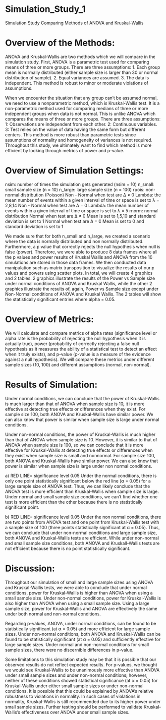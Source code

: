 # Simulation_Study_1

Simulation Study Comparing Methods of ANOVA and Kruskal-Wallis 

# Overview of the Methods:

ANOVA and Kruskal-Wallis are two methods which we will compare in the simulation study.  First, ANOVA is a parametric test used for comparing means of three or more groups. There are three assumptions: 1. Each group mean is normally distributed (either sample size is larger than 30 or normal distribution of sample). 2. Equal variances are assumed. 3. The data is independent. This method is robust to minor or moderate violations of assumptions.

When we encounter the situation that any group can’t be assumed normal, we need to use a nonparametric method, which is Kruskal-Wallis test. It is a non-parametric method used for comparing medians of three or more independent groups when data is not normal. This is unlike ANOVA which compares the means of three or more groups. There are three assumptions: 1: Observations are independent from each other. 2: Continuous variables. 3: Test relies on the value of data having the same form but different centers. This method is more robust than parametric tests since assumptions of normality and homogeneity of variances is not required. Throughout this study, we ultimately want to find which method is more efficient by looking through metrics of power and p-value.

# Overview of Simulation Settings:

nsim: number of times the simulation gets generated (nsim = 10)
n_small: small sample size (n = 10)
n_large: large sample size (n = 100)
rpois: non-normal distribution (Poisson)
Non - Normal when test are Δ ≠ 0
Lambda: the mean number of events within a given interval of time or space is set to λ = 2,8,14
Non - Normal when test are Δ = 0
Lambda: the mean number of events within a given interval of time or space is set to λ = 5
rnorm: normal distribution 
Normal when test are Δ ≠ 0
Mean is set to 1,5,10 and standard deviation is set to 1
Normal when test are Δ = 0
Mean is set to 0 and standard deviation is set to 1

We made sure that for both n_small and n_large, we created a scenario where the data is normally distributed and non normally distributed. Furthermore, a p value that correctly rejects the null hypothesis when null is false (power). Therefore, we were able to produce 8 data frames where all the p values and power results of Kruskal Wallis and ANOVA from the 10 simulations are stored in those data frames. We then conducted data manipulation such as matrix transposition to visualize the results of our p values and powers using scatter plots. In total, we will create 4 graphics and 2 tables. 2 graphics illustrate the results of the Power vs Sample size under normal conditions of ANOVA and Kruskal Wallis, while the other 2 graphics illustrate the results of, again, Power vs Sample size except under Non-Normal conditions of ANOVA and Kruskal Wallis. The 2 tables will show the statistically significant entries where alpha = 0.05.

# Overview of Metrics:

We will calculate and compare metrics of alpha rates (significance level or alpha rate is the probability of rejecting the null hypothesis when it is actually true), power (probability of correctly rejecting a false null hypothesis as it measures the ability of a statistical test to detect an effect when it truly exists), and p-value (p-value is a measure of the evidence against a null hypothesis). We will compare these metrics under different sample sizes (10, 100) and different assumptions (normal, non-normal).


# Results of Simulation:

Under normal conditions, we can conclude that the power of Kruskal-Wallis is much larger than that of ANOVA when sample size is 10, it is more effective at detecting true effects or differences when they exist. For sample size 100, both ANOVA and Kruskal-Wallis have similar power. We can also know that power is similar when sample size is large under normal conditions. 

Under non-normal conditions, the power of Kruskal-Wallis is much higher than that of ANOVA when sample size is 10. However, it is similar to that of ANOVA when sample size is 100, so we can conclude that it is more effective for Kruskal-Wallis at detecting true effects or differences when they exist when sample size is small and nonnormal. For sample size 100, both ANOVA and Kruskal-Wallis have similar power. We can also know that power is similar when sample size is large under non normal conditions.

a) RED LINE= significance level 0.05
Under the normal conditions, there is only one point statistically significant below the red line (α = 0.05) for a large sample size of ANOVA test. Thus, we can likely conclude that the ANOVA test is more efficient than Kruskal-Wallis when sample size is large. Under normal and small sample size conditions, we can’t find whether one test is more efficient than the other because there is no statistically significant point. 


b) RED LINE= significance level 0.05
Under the non normal conditions, there are two points from ANOVA test and one point from Kruskal-Wallis test with a sample size of 100 (three points statistically significant at α = 0.05). Thus, we can conclude that under non-normal conditions and large sample size, both ANOVA and Kruskal-Wallis tests are efficient. While under non-normal and small sample size conditions, both ANOVA and Kruskall-Wallis tests are not efficient because there is no point statistically significant.



# Discussion:
Throughout our simulation of small and large sample sizes using ANOVA and Kruskal-Wallis tests, we were able to conclude that under normal conditions, power for Kruskal-Wallis is higher than ANOVA when using a small sample size. Under non-normal conditions, power for Kruskal-Wallis is also higher than ANOVA when using a small sample size. Using a large sample size, power for Kruskal-Wallis and ANOVA are effectively the same under both normal and non-normal conditions.	

Regarding p-values, ANOVA, under normal conditions, can be found to be statistically significant (at α = 0.05) and more efficient for large sample sizes. Under non-normal conditions, both ANOVA and Kruskal-Wallis can be found to be statistically significant (at α = 0.05) and sufficiently effective for large sample sizes. Under normal and non-normal conditions for small sample sizes, there were no discernible differences in p-value.

Some limitations to this simulation study may be that it is possible that our observed results do not reflect expected results. For p-values, we thought we would see Kruskal-Wallis to be unanimously more effective than ANOVA under small sample sizes and under non-normal conditions; however, neither of these conditions showed statistical significance (at α = 0.05) for Kruskal-Wallis under either small sample sizes or under non-normal conditions. It is possible that this could be explained by ANOVA’s relative robustness to violations in normality. In such cases of violations in normality, Kruskal-Wallis is still recommended due to its higher power under small sample sizes. Further testing should be performed to validate Kruskal-Wallis’s effectiveness over ANOVA under small sample sizes.







